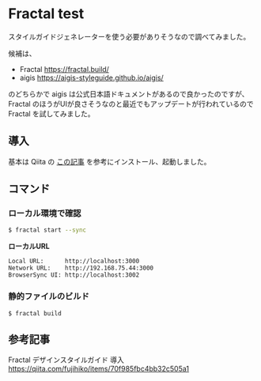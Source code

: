 # Fractal test



スタイルガイドジェネレーターを使う必要がありそうなので調べてみました。

候補は、

- Fractal https://fractal.build/
- aigis https://aigis-styleguide.github.io/aigis/

のどちらかで aigis は公式日本語ドキュメントがあるので良かったのですが、Fractal のほうがUIが良さそうなのと最近でもアップデートが行われているので Fractal を試してみました。



## 導入

基本は Qiita の [この記事](https://qiita.com/fujihiko/items/70f985fbc4bb32c505a1) を参考にインストール、起動しました。



## コマンド







### ローカル環境で確認

```bash
$ fractal start --sync
```

**ローカルURL**

```
Local URL:      http://localhost:3000    
Network URL:    http://192.168.75.44:3000
BrowserSync UI: http://localhost:3002  
```

### 静的ファイルのビルド

```
$ fractal build
```



## 参考記事

Fractal デザインスタイルガイド 導入  
https://qiita.com/fujihiko/items/70f985fbc4bb32c505a1